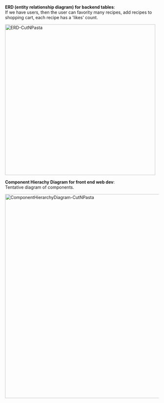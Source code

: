 **ERD (entity relationship diagram) for backend tables**: <br />
If we have users, then the user can favority many recipes, add recipes to shopping cart, each recipe has a 'likes' count.

<img width="492" alt="ERD-CutNPasta" src="https://github.com/emdonkus/Fantastic-Four/assets/66053832/c84833c8-7f77-4491-af62-a84093653a1f">

<br />

**Component Hierachy Diagram for front end web dev**: <br />
Tentative diagram of components.

<img width="666" alt="ComponentHierarchyDiagram-CutNPasta" src="https://github.com/emdonkus/Fantastic-Four/assets/66053832/88ecea98-442c-4792-a949-417a4286c9e3">

